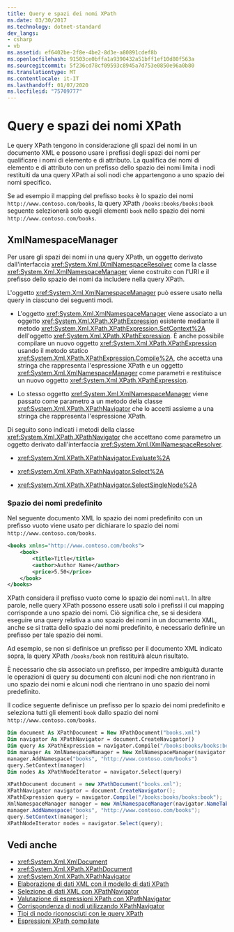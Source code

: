 ```yaml
---
title: Query e spazi dei nomi XPath
ms.date: 03/30/2017
ms.technology: dotnet-standard
dev_langs:
- csharp
- vb
ms.assetid: ef6402be-2f8e-4be2-8d3e-a80891cdef8b
ms.openlocfilehash: 91503ce0bffa1a9390432a51bff1ef10d80f563a
ms.sourcegitcommit: 5f236cd78cf09593c8945a7d753e0850e96a0b80
ms.translationtype: MT
ms.contentlocale: it-IT
ms.lasthandoff: 01/07/2020
ms.locfileid: "75709777"
---
```

# <a name="xpath-queries-and-namespaces"></a>Query e spazi dei nomi XPath
Le query XPath tengono in considerazione gli spazi dei nomi in un documento XML e possono usare i prefissi degli spazi dei nomi per qualificare i nomi di elemento e di attributo. La qualifica dei nomi di elemento e di attributo con un prefisso dello spazio dei nomi limita i nodi restituiti da una query XPath ai soli nodi che appartengono a uno spazio dei nomi specifico.  
  
 Se ad esempio il mapping del prefisso `books` è lo spazio dei nomi `http://www.contoso.com/books`, la query XPath `/books:books/books:book` seguente selezionerà solo quegli elementi `book` nello spazio dei nomi `http://www.contoso.com/books`.  
  
## <a name="the-xmlnamespacemanager"></a>XmlNamespaceManager  
 Per usare gli spazi dei nomi in una query XPath, un oggetto derivato dall'interfaccia <xref:System.Xml.IXmlNamespaceResolver> come la classe <xref:System.Xml.XmlNamespaceManager> viene costruito con l'URI e il prefisso dello spazio dei nomi da includere nella query XPath.  
  
 L'oggetto <xref:System.Xml.XmlNamespaceManager> può essere usato nella query in ciascuno dei seguenti modi.  
  
- L'oggetto <xref:System.Xml.XmlNamespaceManager> viene associato a un oggetto <xref:System.Xml.XPath.XPathExpression> esistente mediante il metodo <xref:System.Xml.XPath.XPathExpression.SetContext%2A> dell'oggetto <xref:System.Xml.XPath.XPathExpression>. È anche possibile compilare un nuovo oggetto <xref:System.Xml.XPath.XPathExpression> usando il metodo statico <xref:System.Xml.XPath.XPathExpression.Compile%2A>, che accetta una stringa che rappresenta l'espressione XPath e un oggetto <xref:System.Xml.XmlNamespaceManager> come parametri e restituisce un nuovo oggetto <xref:System.Xml.XPath.XPathExpression>.  
  
- Lo stesso oggetto <xref:System.Xml.XmlNamespaceManager> viene passato come parametro a un metodo della classe <xref:System.Xml.XPath.XPathNavigator> che lo accetti assieme a una stringa che rappresenta l'espressione XPath.  
  
 Di seguito sono indicati i metodi della classe <xref:System.Xml.XPath.XPathNavigator> che accettano come parametro un oggetto derivato dall'interfaccia <xref:System.Xml.IXmlNamespaceResolver>.  
  
- <xref:System.Xml.XPath.XPathNavigator.Evaluate%2A>  
  
- <xref:System.Xml.XPath.XPathNavigator.Select%2A>  
  
- <xref:System.Xml.XPath.XPathNavigator.SelectSingleNode%2A>  
  
### <a name="the-default-namespace"></a>Spazio dei nomi predefinito  
 Nel seguente documento XML lo spazio dei nomi predefinito con un prefisso vuoto viene usato per dichiarare lo spazio dei nomi `http://www.contoso.com/books`.  
  
```xml  
<books xmlns="http://www.contoso.com/books">  
    <book>  
        <title>Title</title>  
        <author>Author Name</author>  
        <price>5.50</price>  
    </book>  
</books>  
```  
  
 XPath considera il prefisso vuoto come lo spazio dei nomi `null`. In altre parole, nelle query XPath possono essere usati solo i prefissi il cui mapping corrisponde a uno spazio dei nomi. Ciò significa che, se si desidera eseguire una query relativa a uno spazio dei nomi in un documento XML, anche se si tratta dello spazio dei nomi predefinito, è necessario definire un prefisso per tale spazio dei nomi.  
  
 Ad esempio, se non si definisce un prefisso per il documento XML indicato sopra, la query XPath `/books/book` non restituirà alcun risultato.  
  
 È necessario che sia associato un prefisso, per impedire ambiguità durante le operazioni di query su documenti con alcuni nodi che non rientrano in uno spazio dei nomi e alcuni nodi che rientrano in uno spazio dei nomi predefinito.  
  
 Il codice seguente definisce un prefisso per lo spazio dei nomi predefinito e seleziona tutti gli elementi `book` dallo spazio dei nomi `http://www.contoso.com/books`.  
  
```vb  
Dim document As XPathDocument = New XPathDocument("books.xml")  
Dim navigator As XPathNavigator = document.CreateNavigator()  
Dim query As XPathExpression = navigator.Compile("/books:books/books:book")  
Dim manager As XmlNamespaceManager = New XmlNamespaceManager(navigator.NameTable)  
manager.AddNamespace("books", "http://www.contoso.com/books")  
query.SetContext(manager)  
Dim nodes As XPathNodeIterator = navigator.Select(query)  
```  
  
```csharp  
XPathDocument document = new XPathDocument("books.xml");  
XPathNavigator navigator = document.CreateNavigator();  
XPathExpression query = navigator.Compile("/books:books/books:book");  
XmlNamespaceManager manager = new XmlNamespaceManager(navigator.NameTable);  
manager.AddNamespace("books", "http://www.contoso.com/books");  
query.SetContext(manager);  
XPathNodeIterator nodes = navigator.Select(query);  
```  
  
## <a name="see-also"></a>Vedi anche

- <xref:System.Xml.XmlDocument>
- <xref:System.Xml.XPath.XPathDocument>
- <xref:System.Xml.XPath.XPathNavigator>
- [Elaborazione di dati XML con il modello di dati XPath](../../../../docs/standard/data/xml/process-xml-data-using-the-xpath-data-model.md)
- [Selezione di dati XML con XPathNavigator](../../../../docs/standard/data/xml/select-xml-data-using-xpathnavigator.md)
- [Valutazione di espressioni XPath con XPathNavigator](../../../../docs/standard/data/xml/evaluate-xpath-expressions-using-xpathnavigator.md)
- [Corrispondenza di nodi utilizzando XPathNavigator](../../../../docs/standard/data/xml/matching-nodes-using-xpathnavigator.md)
- [Tipi di nodo riconosciuti con le query XPath](../../../../docs/standard/data/xml/node-types-recognized-with-xpath-queries.md)
- [Espressioni XPath compilate](../../../../docs/standard/data/xml/compiled-xpath-expressions.md)
